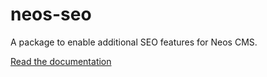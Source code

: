 # neos-seo

A package to enable additional SEO features for Neos CMS. 

[Read the documentation](https://neos-seo.readthedocs.io/en/stable/)
